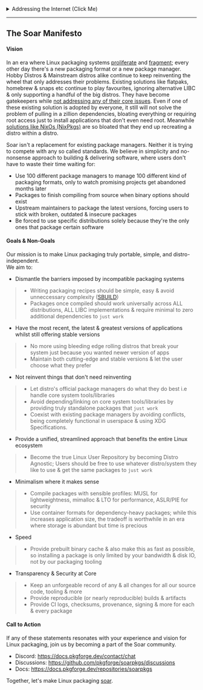 <details>
  <summary>Addressing the Internet (Click Me)</summary>

> - Redditors have expressed **confusion** and called us out on being political:
> > - https://www.reddit.com/r/linux/comments/1ix0tzs/comment/meip78m/
> > ![image](https://github.com/user-attachments/assets/b715512e-690a-42c5-a9f1-bf056e104941)
> > > You can [view the commit history of this file and see for yourself](https://github.com/pkgforge/soarpkgs/commits/main/MANIFESTO.md).
> > > An explaination was offered however it seemed to have been shadowbanned: https://www.reddit.com/r/linux/comments/1ix0tzs/comment/mem8ilh/
> > > ![image](https://github.com/user-attachments/assets/2a26adf4-8f6e-4d52-aecb-491a3ca1b792)
> - Redditors have expressed **inability to read documentation** and called us out on being partial:
> > - https://www.reddit.com/r/linux/comments/1ix0tzs/comment/meibtlr
> > ![image](https://github.com/user-attachments/assets/4b0f3a55-ca36-44fb-8a62-fdab3edc0cff)
> > - Lobster's comment on this not being a **particularly well thought out project**
> - https://lobste.rs/s/iem7jw/soar_distro_agnostic_package_manager
> > This is why we have the sorry state of Linux Packaging in the first place. Rather than answer any of my questions where it's clearly stated that _**it wouldn’t work the way soar/soarpkgs are designed (Always from latest source)**_, We get lectures on how "other" distros do it and then we also receive our own code as supposed proof...?
> > ![image](https://github.com/user-attachments/assets/33ebe008-9e4b-493e-8f8b-859d63be1c40)
> - [Long discussion with Pacstall/Rhino Team where we get accused of lot many things & then blamed for insulting them](https://github.com/rhino-linux/tracker/issues/40)
</details>

---
## The Soar Manifesto

#### Vision
In an era where Linux packaging systems [proliferate](https://www.dedoimedo.com/computers/linux-fragmentation-sum-egos.html) and [fragment](https://gist.github.com/bureado/792037b71229db3c37975e70e8a9c54a); every other day there's a new packaging format or a new package manager. Hobby Distros & Mainstream distros alike continue to keep reinventing the wheel that only addresses their problems. Existing solutions like flatpaks, homebrew & snaps etc continue to play favourites, ignoring alternative LIBC & only supporting a handful of the big distros. They have become gatekeepers while [not addressing any of their core issues](https://youtu.be/4WuYGcs0t6I). Even if one of these existing solution is adopted by everyone, it still will not solve the problem of pulling in a zillion dependencies, bloating everything or requiring root access just to install applications that don't even need root. Meanwhile [solutions like NixOs (NixPkgs)](https://www.dgt.is/blog/2025-01-10-nix-death-by-a-thousand-cuts/) are so bloated that they end up recreating a distro within a distro.<br>

Soar isn't a replacement for existing package managers.
Neither it is trying to compete with any so called standards.
We believe in simplicity and no-nonsense approach to building & delivering software, where users don't have to waste their time waiting for:
- Use 100 different package managers to manage 100 different kind of packaging formats, only to watch promising projects get abandoned months later
- Packages to finish compiling from source when binary options should exist
- Upstream maintainers to package the latest versions, forcing users to stick with broken, outdated & insecure packages
- Be forced to use specific distributions solely because they're the only ones that package certain software

#### Goals & Non-Goals
Our mission is to make Linux packaging truly portable, simple, and distro-independent.<br>
We aim to:
- Dismantle the barriers imposed by incompatible packaging systems
> - Writing packaging recipes should be simple, easy & avoid unneccessary complexity ([SBUILD](https://docs.pkgforge.dev/sbuild/introduction))
> - Packages once compiled should work universally across ALL distributions, ALL LIBC implementations & require minimal to zero additional dependencies to `just work`
- Have the most recent, the latest & greatest versions of applications whilst still offering stable versions
> - No more using bleeding edge rolling distros that break your system just because you wanted newer version of apps
> - Maintain both cutting-edge and stable versions & let the user choose what they prefer
- Not reinvent things that don't need reinventing
> - Let distro's official package managers do what they do best i.e handle core system tools/libraries
> - Avoid depending/linking on core system tools/libraries by providing truly standalone packages that `just work`
> - Coexist with existing package managers by avoiding conflicts, being completely functional in userspace & using XDG Specifications.
- Provide a unified, streamlined approach that benefits the entire Linux ecosystem
> - Become the true Linux User Repository by becoming Distro Agnostic; Users should be free to use whatever distro/system they like to use & get the same packages to `just work`
- Minimalism where it makes sense
> - Compile packages with sensible profiles: MUSL for lightweightness, mimalloc & LTO for performance, ASLR/PIE for security
> - Use container formats for dependency-heavy packages; while this increases application size, the tradeoff is worthwhile in an era where storage is abundant but time is precious
- Speed
> - Provide prebuilt binary cache & also make this as fast as possible, so installing a package is only limited by your bandwidth & disk IO, not by our packaging tooling
- Transparency & Security at Core
> - Keep an unforgeable record of any & all changes for all our source code, tooling & more
> - Provide reproducible (or nearly reproducible) builds & artifacts
> - Provide CI logs, checksums, provenance, signing & more for each & every package

#### Call to Action
If any of these statements resonates with your experience and vision for Linux packaging, join us by becoming a part of the Soar community.<br>
- Discord: https://docs.pkgforge.dev/contact/chat
- Discussions: https://github.com/pkgforge/soarpkgs/discussions
- Docs: https://docs.pkgforge.dev/repositories/soarpkgs

Together, let's make Linux packaging [soar](https://github.com/pkgforge/soar).
